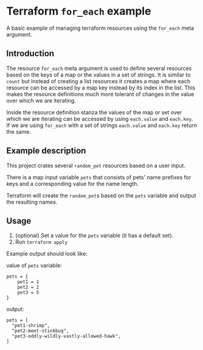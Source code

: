 # Terraform `for_each` example

A basic example of managing terraform resources using the `for_each` meta argument.

## Introduction

The resource `for_each` meta argument is used to define several resources based on the keys of a map or the values in a set of strings. 
It is similar to `count` but instead of creating a list resources it creates a map where each resource can be accessed by a map key instead by its index in the list.
This makes the resource definitions much more tolerant of changes in the value over which we are iterating.

Inside the resource definition stanza the values of the map or set over which we are iterating can be accessed by using `each.value` and `each.key`. 
If we are using `for_each` with a set of strings `each.value` and `each.key` return the same.

## Example description

This project crates several `random_pet` resources based on a user input.

There is a map input variable `pets` that consists of pets' name prefixes for keys and a corresponding value for the name length.

Terraform will create the `random_pet`s based on the `pets` variable and output the resulting names.

## Usage

1. (optional) Set a value for the `pets` variable (it has a default set).
2.  Run `terraform apply`

Example output should look like:

value of `pets` variable:

```HCL
pets = {
    pet1 = 1
    pet2 = 2
    pet3 = 5
}
```

output:

```HCL
pets = [
  "pet1-shrimp",
  "pet2-meet-stinkbug",
  "pet3-oddly-wildly-vastly-allowed-hawk",
]
```
